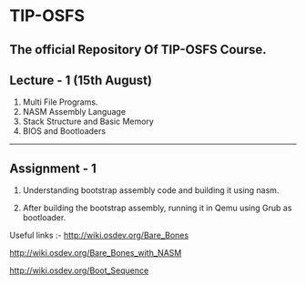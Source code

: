 # TIP-OSFS
The official Repository Of TIP-OSFS Course.
---------------------------------------------
Lecture - 1 (15th August)
---------------------------------------------
1. Multi File Programs.
2. NASM Assembly Language
3. Stack Structure and Basic Memory
4. BIOS and Bootloaders

---------------------------------------------
Assignment - 1
---------------------------------------------
 1) Understanding bootstrap assembly code and building it using nasm.

 2) After building the bootstrap assembly, running it in Qemu using Grub as bootloader.

 Useful links :-
 http://wiki.osdev.org/Bare_Bones
 
 http://wiki.osdev.org/Bare_Bones_with_NASM

 http://wiki.osdev.org/Boot_Sequence
